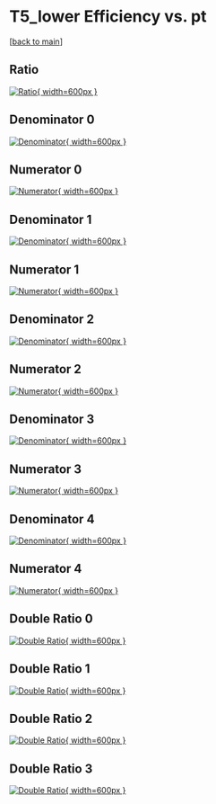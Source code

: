 # T5_lower Efficiency vs. pt

[[back to main](./)]



## Ratio

[![Ratio](../mtv/var/T5_lower_xtr_321_-1_eff_pt.png){ width=600px }](../mtv/var/T5_lower_xtr_321_-1_eff_pt.pdf)

## Denominator 0

[![Denominator](../mtv/den/T5_lower_xtr_321_-1_eff_pt_den0.png){ width=600px }](../mtv/den/T5_lower_xtr_321_-1_eff_pt_den0.pdf)

## Numerator 0

[![Numerator](../mtv/num/T5_lower_xtr_321_-1_eff_pt_num0.png){ width=600px }](../mtv/num/T5_lower_xtr_321_-1_eff_pt_num0.pdf)

## Denominator 1

[![Denominator](../mtv/den/T5_lower_xtr_321_-1_eff_pt_den1.png){ width=600px }](../mtv/den/T5_lower_xtr_321_-1_eff_pt_den1.pdf)

## Numerator 1

[![Numerator](../mtv/num/T5_lower_xtr_321_-1_eff_pt_num1.png){ width=600px }](../mtv/num/T5_lower_xtr_321_-1_eff_pt_num1.pdf)

## Denominator 2

[![Denominator](../mtv/den/T5_lower_xtr_321_-1_eff_pt_den2.png){ width=600px }](../mtv/den/T5_lower_xtr_321_-1_eff_pt_den2.pdf)

## Numerator 2

[![Numerator](../mtv/num/T5_lower_xtr_321_-1_eff_pt_num2.png){ width=600px }](../mtv/num/T5_lower_xtr_321_-1_eff_pt_num2.pdf)

## Denominator 3

[![Denominator](../mtv/den/T5_lower_xtr_321_-1_eff_pt_den3.png){ width=600px }](../mtv/den/T5_lower_xtr_321_-1_eff_pt_den3.pdf)

## Numerator 3

[![Numerator](../mtv/num/T5_lower_xtr_321_-1_eff_pt_num3.png){ width=600px }](../mtv/num/T5_lower_xtr_321_-1_eff_pt_num3.pdf)

## Denominator 4

[![Denominator](../mtv/den/T5_lower_xtr_321_-1_eff_pt_den4.png){ width=600px }](../mtv/den/T5_lower_xtr_321_-1_eff_pt_den4.pdf)

## Numerator 4

[![Numerator](../mtv/num/T5_lower_xtr_321_-1_eff_pt_num4.png){ width=600px }](../mtv/num/T5_lower_xtr_321_-1_eff_pt_num4.pdf)

## Double Ratio 0

[![Double Ratio](../mtv/ratio/T5_lower_xtr_321_-1_eff_pt_ratio0.png){ width=600px }](../mtv/ratio/T5_lower_xtr_321_-1_eff_pt_ratio0.pdf)

## Double Ratio 1

[![Double Ratio](../mtv/ratio/T5_lower_xtr_321_-1_eff_pt_ratio1.png){ width=600px }](../mtv/ratio/T5_lower_xtr_321_-1_eff_pt_ratio1.pdf)

## Double Ratio 2

[![Double Ratio](../mtv/ratio/T5_lower_xtr_321_-1_eff_pt_ratio2.png){ width=600px }](../mtv/ratio/T5_lower_xtr_321_-1_eff_pt_ratio2.pdf)

## Double Ratio 3

[![Double Ratio](../mtv/ratio/T5_lower_xtr_321_-1_eff_pt_ratio3.png){ width=600px }](../mtv/ratio/T5_lower_xtr_321_-1_eff_pt_ratio3.pdf)

